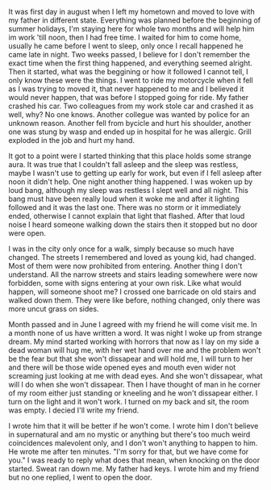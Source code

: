 It was first day in august when I left my hometown and moved to love with my father in different state. Everything was planned before the beginning of summer holidays, I'm staying here for whole two months and will help him im work 'till noon, then I had free time. I waited for him to come home, usually he came before I went to sleep, only once I recall happened he came late in night. Two weeks passed, I believe for I don't remember the exact time when the first thing happened, and everything seemed alright. Then it started, what was the beggining or how it followed I cannot tell, I only know these were the things. I went to ride my motorcycle when it fell as I was trying to moved it, that never happened to me and I believed it would never happen, that was before I stopped going for ride. My father crashed his car. Two colleagues from my work stole car and crashed it as well, why? No one knows. Another collegue was wanted by police for an unknown reason. Another fell from bycicle and hurt his shoulder, another one was stung by wasp and ended up in hospital for he was allergic. Grill exploded in the job and hurt my hand. 

It got to a point were I started thinking that this place holds some strange aura. It was true that I couldn't fall asleep and the sleep was restless, maybe I wasn't use to getting up early for work, but even if I fell asleep after noon it didn't help. One night another thing happened. I was woken up by loud bang, although my sleep was restless I slept well and all night. This bang must have been really loud when it woke me and after it lighting followed and it was the last one. There was no storm or it immediately ended, otherwise I cannot explain that light that flashed. After that loud noise I heard someone walking down the stairs then it stopped but no door were open.

I was in the city only once for a walk, simply because so much have changed. The streets I remembered and loved as young kid, had changed. Most of them were now prohibited from entering. Another thing I don't understand. All the narrow streets and stairs leading somewhere were now forbidden, some with signs entering at your own risk. Like what would happen, will someone shoot me? I crossed one barricade on old stairs and walked down them. They were like before, nothing changed, only there was more uncut grass on sides. 

Month passed and in June I agreed with my friend he will come visit me. In a month none of us have written a word. It was night I woke up from strange dream. My mind started working with horrors that now as I lay on my side a dead woman will hug me, with her wet hand over me and the problem won't be the fear but that she won't dissapear and will hold me, I will turn to her and there will be those wide opened eyes and mouth even wider not screaming just looking at me with dead eyes. And she won't dissapear, what will I do when she won't dissapear. Then I have thought of man in he corner of my room either just standing or kneeling and he won't dissapear either. I turn on the light and it won't work. I turned on my back and sit, the room was empty. I decied I'll write my friend. 

I wrote him that it will be better if he won't come. I wrote him I don't believe in supernatural and am no mystic or anything but there's too much weird coincidences malevolent only, and I don't won't anything to happen to him. He wrote me after ten minutes. "I'm sorry for that, but we have come for you."
I was ready to reply what does that mean, when knocking on the door started. Sweat ran down me. My father had keys. I wrote him and my friend but no one replied, I went to open the door.